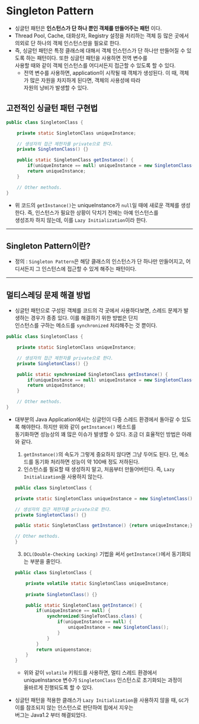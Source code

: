<h1>Singleton Pattern</h1>

* 싱글턴 패턴은 __인스턴스가 단 하나 뿐인 객체를 만들어주는 패턴__ 이다.
* Thread Pool, Cache, 대화상자, Registry 설정을 처리하는 객체 등 많은 곳에서 의외로 단 하나의 객체 인스턴스만을 필요로 한다.
* 즉, 싱글턴 패턴은 특정 클래스에 대해서 객체 인스턴스가 단 하나만 만들어질 수 있도록 하는 패턴이다. 또한 싱글턴 패턴을 사용하면 전역 변수를   
  사용할 때와 같이 객체 인스턴스를 어디서든지 접근할 수 있도록 할 수 있다.
  * 전역 변수를 사용하면, application이 시작될 때 객체가 생성된다. 이 때, 객체가 많은 자원을 차지하게 된다면, 객체의 사용성에 따라   
    자원의 낭비가 발생할 수 있다.

<h2>고전적인 싱글턴 패턴 구현법</h2>

```java
public class SingletonClass {

    private static SingletonClass uniqueInstance;

    // 생성자의 접근 제한자를 private으로 한다.
    private SingletonClass() {}

    public static SingletonClass getInstance() {
        if(uniqueInstance == null) uniqueInstance = new SingletonClass();
        return uniqueInstance;
    }

    // Other methods.
}
```

* 위 코드의 `getInstance()`는 uniqueInstance가 `null`일 때에 새로운 객체를 생성한다. 즉, 인스턴스가 필요한 상황이 닥치기 전에는 아예 인스턴스를   
  생성조차 하지 않는데, 이를 `Lazy Initialization`이라 한다.
<hr/>

<h2>Singleton Pattern이란?</h2>

* 정의 : `Singleton Pattern`은 해당 클래스의 인스턴스가 단 하나만 만들어지고, 어디서든지 그 인스턴스에 접근할 수 있게 해주는 패턴이다.
<hr/>

<h2>멀티스레딩 문제 해결 방법</h2>

* 싱글턴 패턴으로 구성된 객체를 코드의 각 곳에서 사용하다보면, 스레드 문제가 발생하는 경우가 종종 있다. 이를 해결하기 위한 방법은 단지   
  인스턴스를 구하는 메소드를 `synchronized` 처리해주는 것 뿐이다.
```java
public class SingletonClass {

    private static SingletonClass uniqueInstance;

    // 생성자의 접근 제한자를 private으로 한다.
    private SingletonClass() {}

    public static synchronized SingletonClass getInstance() {
        if(uniqueInstance == null) uniqueInstance = new SingletonClass();
        return uniqueInstance;
    }

    // Other methods.
}
```

* 대부분의 Java Application에서는 싱글턴이 다중 스레드 환경에서 돌아갈 수 있도록 해야한다. 하지만 위와 같이 `getInstance()` 메소드를   
  동기화하면 성능상의 꽤 많은 이슈가 발생할 수 있다. 조금 더 효율적인 방법은 아래와 같다.
  1. `getInstance()`의 속도가 그렇게 중요하지 않다면 그냥 두어도 된다. 단, 메소드를 동기화 처리하면 성능이 약 100배 정도 저하된다.
  2. 인스턴스를 필요할 때 생성하지 말고, 처음부터 만들어버린다. 즉, `Lazy Initialization`을 사용하지 않는다.
  ```java
  public class SingletonClass {

  private static SingletonClass uniqueInstance = new SingletonClass();

  // 생성자의 접근 제한자를 private으로 한다.
  private SingletonClass() {}

  public static SingletonClass getInstance() {return uniqueInstance;}

  // Other methods.
  }
  ```
  3. `DCL(Double-Checking Locking)` 기법을 써서 `getInstance()`에서 동기화되는 부분을 줄인다.
  ```java
  public class SingletonClass {

      private volatile static SingletonClass uniqueInstance;
      
      private SingletonClass() {}

      public static SingletonClass getInstance() {
          if(uniqueInstance == null) {
              synchronized(SingleTonClass.class) {
                  if(uniqueInstance == null) {
                      uniqueInstance = new SingletonClass();
                  }
              }
          }
          return uniquenstance;
      }
  }
  ```
    * 위와 같이 `volatile` 키워드를 사용하면, 멀티 스레드 환경에서 uniqueInstance 변수가 `SingletonClass` 인스턴스로 초기화되는 과정이   
      올바르게 진행되도록 할 수 있다.


* 싱글턴 패턴을 적용한 클래스가 `Lazy Initialization`을 사용하지 않을 때, `GC`가 이를 참조되지 않는 인스턴스로 판단하여 힙에서 지우는   
  버그는 Java1.2 부터 해결되었다.